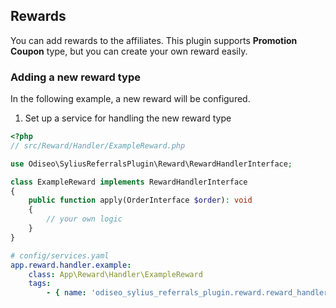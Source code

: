 ## Rewards

You can add rewards to the affiliates.
This plugin supports **Promotion Coupon** type, but you can create your own reward easily.

### Adding a new reward type

In the following example, a new reward will be configured.

1. Set up a service for handling the new reward type

```php
<?php
// src/Reward/Handler/ExampleReward.php

use Odiseo\SyliusReferralsPlugin\Reward\RewardHandlerInterface;

class ExampleReward implements RewardHandlerInterface
{
    public function apply(OrderInterface $order): void
    {
        // your own logic
    }
}
```

```yml
# config/services.yaml
app.reward.handler.example:
    class: App\Reward\Handler\ExampleReward
    tags:
        - { name: 'odiseo_sylius_referrals_plugin.reward.reward_handler', key: 'example' }
```
